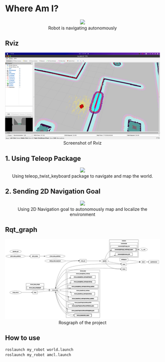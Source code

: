# Where Am I?

<p align="center">
  <img  src="images/Where_Am_I.gif">
  <br>Robot is navigating autonomously
</p>

## Rviz
<p align="center">
  <img src="images/rviz.png">
  <br>Screenshot of Rviz
</p>

## 1. Using Teleop Package
<p align="center">
  <img src="images/Where_Am_I_teleop.gif">
  <br>Using teleop_twist_keyboard package to navigate and map the world.
</p>

## 2. Sending 2D Navigation Goal
<p align="center">
  <img src="images/Where-Am-I.gif">
  <br>Using 2D Navigation goal to autonomously map and localize the environment
</p>

## Rqt_graph
<p align="center">
  <img src="images/rosgraph.png">
  <br>Rosgraph of the project
</p>

## How to use
```bash
roslaunch my_robot world.launch
roslaunch my_robot amcl.launch 
```
